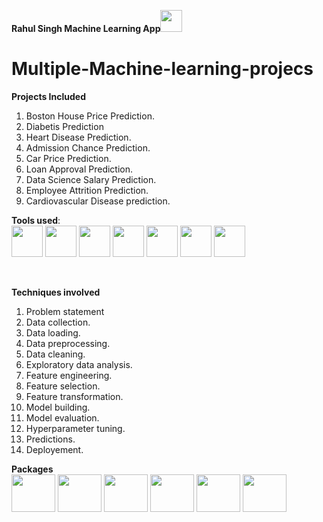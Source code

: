 **Rahul Singh Machine Learning App**<img src="https://raw.githubusercontent.com/TheDudeThatCode/TheDudeThatCode/master/Assets/Hi.gif" width=35 height=35>

# Multiple-Machine-learning-projecs

__Projects Included__
1. Boston House Price Prediction.
2. Diabetis Prediction
3. Heart Disease Prediction.
4. Admission Chance Prediction.
5. Car Price Prediction.
6. Loan Approval Prediction.
7. Data Science Salary Prediction.
8. Employee Attrition Prediction.
9. Cardiovascular Disease prediction.

__Tools used__:
<br>
<img src="https://cdn3.iconfinder.com/data/icons/logos-and-brands-adobe/512/267_Python-512.png" width=50 height=50>
<img src="https://upload.wikimedia.org/wikipedia/commons/thumb/a/a1/PyCharm_Logo.svg/1024px-PyCharm_Logo.svg.png" width=50 height=50>
<img src="https://upload.wikimedia.org/wikipedia/commons/thumb/7/7e/Spyder_logo.svg/1024px-Spyder_logo.svg.png" width=50 height=50>
<img src="https://mccarter.gallerycdn.vsassets.io/extensions/mccarter/start-git-bash/1.2.1/1499505567572/Microsoft.VisualStudio.Services.Icons.Default" width=50 height=50>
<img src="https://iconape.com/wp-content/files/dw/348983/svg/348983.svg" width=50 height=50>
<img src="https://pythonforfinance.net/wp-content/uploads/2019/07/Jupyter.jpg" width=50 height=50>
<img src="https://colab.research.google.com/img/colab_favicon.ico" height=50 width=50>

<br>

**Techniques involved**
1. Problem statement
2. Data collection.
3. Data loading.
4. Data preprocessing.
5. Data cleaning.
6. Exploratory data analysis.
7. Feature engineering.
8. Feature selection.
9. Feature transformation.
10. Model building.
11. Model evaluation.
12. Hyperparameter tuning.
13. Predictions.
14. Deployement.




**Packages**
<br>
<img src="https://upload.wikimedia.org/wikipedia/commons/thumb/0/05/Scikit_learn_logo_small.svg/1200px-Scikit_learn_logo_small.svg.png" width=70 height=60>
<img src="https://miro.medium.com/max/2528/1*9C1ltf0EV_8tzn5S9U3XNA.png" width=70 height=60>
<img src="https://numfocus.org/wp-content/uploads/2017/10/Numpypng.png" width=70 height=60>
<img src="https://cdn.worldvectorlogo.com/logos/flask.svg" width=70 height=60>
<img src="https://pbs.twimg.com/media/ECqnsRLXUAQpNjq.jpg" width=70 height=60>
<img src="https://littleml.files.wordpress.com/2019/09/automl-2.png?w=584&h=269" width=70 height=60>


